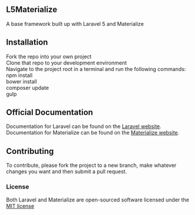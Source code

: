 ## L5Materialize

A base framework built up with Laravel 5 and Materialize

## Installation

Fork the repo into your own project  
Clone that repo to your development environment  
Navigate to the project root in a terminal and run the following commands:  
npm install  
bower install  
composer update  
gulp  

## Official Documentation

Documentation for Laravel can be found on the [Laravel website](http://laravel.com/docs).
Documentation for Materialize can be found on the [Materialize website](http://materializecss.com/).

## Contributing

To contribute, please fork the project to a new branch, make whatever changes you want and then submit a pull request.

### License

Both Laravel and Materialize are open-sourced software licensed under the [MIT license](http://opensource.org/licenses/MIT)
